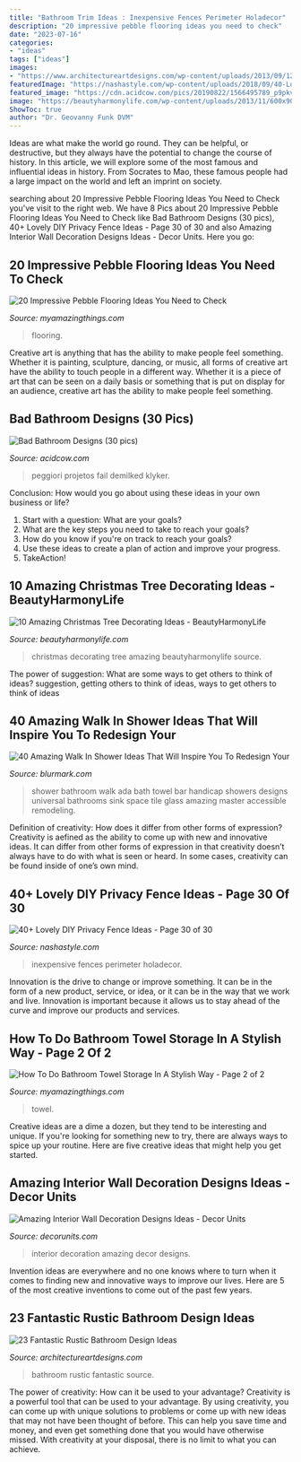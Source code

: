 ```yaml
---
title: "Bathroom Trim Ideas : Inexpensive Fences Perimeter Holadecor"
description: "20 impressive pebble flooring ideas you need to check"
date: "2023-07-16"
categories:
- "ideas"
tags: ["ideas"]
images:
- "https://www.architectureartdesigns.com/wp-content/uploads/2013/09/124.jpg"
featuredImage: "https://nashastyle.com/wp-content/uploads/2018/09/40-Lovely-DIY-Privacy-Fence-Ideas-34.jpg"
featured_image: "https://cdn.acidcow.com/pics/20190822/1566495789_p9pkvf9cqi.jpg"
image: "https://beautyharmonylife.com/wp-content/uploads/2013/11/600x908xChristmas-Decorating-Ideas-24-1-Kindesign.jpg.pagespeed.ic_.MMAxffOjOF.jpg"
ShowToc: true
author: "Dr. Geovanny Funk DVM"
---
```



Ideas are what make the world go round. They can be helpful, or destructive, but they always have the potential to change the course of history. In this article, we will explore some of the most famous and influential ideas in history. From Socrates to Mao, these famous people had a large impact on the world and left an imprint on society.

	

		
searching about 20 Impressive Pebble Flooring Ideas You Need to Check you've visit to the right web. We have 8 Pics about 20 Impressive Pebble Flooring Ideas You Need to Check like Bad Bathroom Designs (30 pics), 40+ Lovely DIY Privacy Fence Ideas - Page 30 of 30 and also Amazing Interior Wall Decoration Designs Ideas - Decor Units. Here you go:
		
    
## 20 Impressive Pebble Flooring Ideas You Need To Check

<img loading=lazy src="https://myamazingthings.com/wp-content/uploads/2017/01/bathroom1-1.jpg" onerror="this.onerror=null;this.src='https://tse3.mm.bing.net/th?id=OIP.ulPcHeInQyx2Szt5LGgwIAHaMD&amp;pid=15.1';" alt="20 Impressive Pebble Flooring Ideas You Need to Check">

_Source: myamazingthings.com_

>flooring. 

	

Creative art is anything that has the ability to make people feel something. Whether it is painting, sculpture, dancing, or music, all forms of creative art have the ability to touch people in a different way. Whether it is a piece of art that can be seen on a daily basis or something that is put on display for an audience, creative art has the ability to make people feel something.

    
## Bad Bathroom Designs (30 Pics)

<img loading=lazy src="https://cdn.acidcow.com/pics/20190822/1566495789_p9pkvf9cqi.jpg" onerror="this.onerror=null;this.src='https://tse4.mm.bing.net/th?id=OIP.4dSTa5zIqnNqkXJz0S0O8QHaFj&amp;pid=15.1';" alt="Bad Bathroom Designs (30 pics)">

_Source: acidcow.com_

>peggiori projetos fail demilked klyker. 

	

Conclusion: How would you go about using these ideas in your own business or life?
1. Start with a question: What are your goals? 
2. What are the key steps you need to take to reach your goals? 
3. How do you know if you're on track to reach your goals? 
4. Use these ideas to create a plan of action and improve your progress. 
5. TakeAction!

    
## 10 Amazing Christmas Tree Decorating Ideas - BeautyHarmonyLife

<img loading=lazy src="https://beautyharmonylife.com/wp-content/uploads/2013/11/600x908xChristmas-Decorating-Ideas-24-1-Kindesign.jpg.pagespeed.ic_.MMAxffOjOF.jpg" onerror="this.onerror=null;this.src='https://tse3.mm.bing.net/th?id=OIP.OHUEcgteO4zs0pO2CGrEWgHaLN&amp;pid=15.1';" alt="10 Amazing Christmas Tree Decorating Ideas - BeautyHarmonyLife">

_Source: beautyharmonylife.com_

>christmas decorating tree amazing beautyharmonylife source. 

	

The power of suggestion: What are some ways to get others to think of ideas?
suggestion, getting others to think of ideas, ways to get others to think of ideas

    
## 40 Amazing Walk In Shower Ideas That Will Inspire You To Redesign Your

<img loading=lazy src="http://www.blurmark.com/wp-content/uploads/2017/02/Walk-in-Shower-Design-9.jpg" onerror="this.onerror=null;this.src='https://tse2.mm.bing.net/th?id=OIP.9WGI02wbG-AsajegeYP11QHaLF&amp;pid=15.1';" alt="40 Amazing Walk In Shower Ideas That Will Inspire You To Redesign Your">

_Source: blurmark.com_

>shower bathroom walk ada bath towel bar handicap showers designs universal bathrooms sink space tile glass amazing master accessible remodeling. 

	

Definition of creativity: How does it differ from other forms of expression?
Creativity is aefined as the ability to come up with new and innovative ideas. It can differ from other forms of expression in that creativity doesn’t always have to do with what is seen or heard. In some cases, creativity can be found inside of one’s own mind.

    
## 40+ Lovely DIY Privacy Fence Ideas - Page 30 Of 30

<img loading=lazy src="https://nashastyle.com/wp-content/uploads/2018/09/40-Lovely-DIY-Privacy-Fence-Ideas-34.jpg" onerror="this.onerror=null;this.src='https://tse3.mm.bing.net/th?id=OIP.yqThBny3xilThBaLEDlXnQHaJ4&amp;pid=15.1';" alt="40+ Lovely DIY Privacy Fence Ideas - Page 30 of 30">

_Source: nashastyle.com_

>inexpensive fences perimeter holadecor. 

	

Innovation is the drive to change or improve something. It can be in the form of a new product, service, or idea, or it can be in the way that we work and live. Innovation is important because it allows us to stay ahead of the curve and improve our products and services.

    
## How To Do Bathroom Towel Storage In A Stylish Way - Page 2 Of 2

<img loading=lazy src="https://myamazingthings.com/wp-content/uploads/2017/06/towel-storage-1-1.jpg" onerror="this.onerror=null;this.src='https://tse3.mm.bing.net/th?id=OIP.TKUIHUPtN4CmSCZbT_r7rwHaK4&amp;pid=15.1';" alt="How To Do Bathroom Towel Storage In A Stylish Way - Page 2 of 2">

_Source: myamazingthings.com_

>towel. 

	

Creative ideas are a dime a dozen, but they tend to be interesting and unique. If you're looking for something new to try, there are always ways to spice up your routine. Here are five creative ideas that might help you get started.

    
## Amazing Interior Wall Decoration Designs Ideas - Decor Units

<img loading=lazy src="https://3.bp.blogspot.com/-y-lKiYlVCHg/WchGpMIAzSI/AAAAAAAA68E/dHaYuK5mqzQvOo_mb5lgHHzh71ItKpbpwCLcBGAs/s1600/110.jpg" onerror="this.onerror=null;this.src='https://tse1.mm.bing.net/th?id=OIP.oQHFad2gLuaaVfO1WS1nqgHaLJ&amp;pid=15.1';" alt="Amazing Interior Wall Decoration Designs Ideas - Decor Units">

_Source: decorunits.com_

>interior decoration amazing decor designs. 

	

Invention ideas are everywhere and no one knows where to turn when it comes to finding new and innovative ways to improve our lives. Here are 5 of the most creative inventions to come out of the past few years.

    
## 23 Fantastic Rustic Bathroom Design Ideas

<img loading=lazy src="https://www.architectureartdesigns.com/wp-content/uploads/2013/09/124.jpg" onerror="this.onerror=null;this.src='https://tse2.mm.bing.net/th?id=OIP.AlRGu2t_NFIEMUvgPvojfAHaJ4&amp;pid=15.1';" alt="23 Fantastic Rustic Bathroom Design Ideas">

_Source: architectureartdesigns.com_

>bathroom rustic fantastic source. 

	

The power of creativity: How can it be used to your advantage?
Creativity is a powerful tool that can be used to your advantage. By using creativity, you can come up with unique solutions to problems or come up with new ideas that may not have been thought of before. This can help you save time and money, and even get something done that you would have otherwise missed. With creativity at your disposal, there is no limit to what you can achieve.

